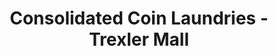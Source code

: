 ---
title: "Consolidated Coin Laundries - Trexler Mall"
url: /trexlertown/consolidated-coin-laundries-trexler-mall/
shop: laundry
---